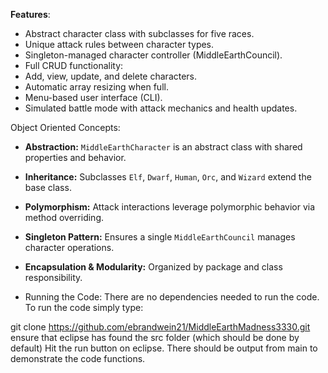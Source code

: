 **Features**:
- Abstract character class with subclasses for five races.
- Unique attack rules between character types.
- Singleton-managed character controller (MiddleEarthCouncil).
- Full CRUD functionality:
- Add, view, update, and delete characters.
- Automatic array resizing when full.
- Menu-based user interface (CLI).
- Simulated battle mode with attack mechanics and health updates.

Object Oriented Concepts:
- **Abstraction:** `MiddleEarthCharacter` is an abstract class with shared properties and behavior.
- **Inheritance:** Subclasses `Elf`, `Dwarf`, `Human`, `Orc`, and `Wizard` extend the base class.
- **Polymorphism:** Attack interactions leverage polymorphic behavior via method overriding.
- **Singleton Pattern:** Ensures a single `MiddleEarthCouncil` manages character operations.
- **Encapsulation & Modularity:** Organized by package and class responsibility.

- Running the Code:
There are no dependencies needed to run the code. To run the code simply type:

git clone https://github.com/ebrandwein21/MiddleEarthMadness3330.git
ensure that eclipse has found the src folder (which should be done by default)
Hit the run button on eclipse. There should be output from main to demonstrate the code functions.
